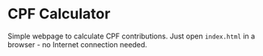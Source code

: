 # CPF Calculator

Simple webpage to calculate CPF contributions.
Just open `index.html` in a browser - no Internet connection needed.
